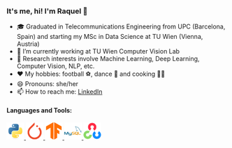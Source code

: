 ### It's me, hi! I'm Raquel 👋

- 🎓 Graduated in Telecommunications Engineering from UPC (Barcelona, Spain) and starting my MSc in Data Science at TU Wien (Vienna, Austria)</h3>
- 🔭 I’m currently working at TU Wien Computer Vision Lab
- 💬 Research interests involve Machine Learning, Deep Learning, Computer Vision, NLP, etc.
- ❤️ My hobbies: football ⚽, dance 💃 and cooking 👩‍🍳
- 😄 Pronouns: she/her
- 📫 How to reach me: [LinkedIn](https://linkedin.com/in/raquel-panadero-palenzuela)
  
<h4 align="left">Languages and Tools:</h4>
<p align="left"> 
  <a href="https://www.python.org" target="_blank" rel="noreferrer"> 
    <img src="https://raw.githubusercontent.com/devicons/devicon/master/icons/python/python-original.svg" alt="python" width="40" height="40"/> 
  </a> 
  <a href="https://pytorch.org/" target="_blank" rel="noreferrer">
    <img src="https://raw.githubusercontent.com/devicons/devicon/master/icons/pytorch/pytorch-original.svg" alt="pytorch" width="40" height="40"/> 
  </a>
  <a href="https://www.tensorflow.org" target="_blank" rel="noreferrer"> 
    <img src="https://raw.githubusercontent.com/devicons/devicon/master/icons/tensorflow/tensorflow-original.svg" alt="tensorflow" width="40" height="40"/> 
  </a> 
  <a href="https://www.mysql.com/" target="_blank" rel="noreferrer"> 
    <img src="https://raw.githubusercontent.com/devicons/devicon/master/icons/mysql/mysql-original-wordmark.svg" alt="mysql" width="40" height="40"/> 
  </a> 
  <a href="https://opencv.org/" target="_blank" rel="noreferrer"> 
    <img src="https://raw.githubusercontent.com/devicons/devicon/master/icons/opencv/opencv-original.svg" alt="opencv" width="40" height="40"/> 
  </a> 
</p>

<!--
<p><img align="center" src="https://github-readme-stats.vercel.app/api/top-langs?username=raquelpanapalen&show_icons=true&locale=en&layout=donut" alt="raquelpanapalen" /></p>
-->
